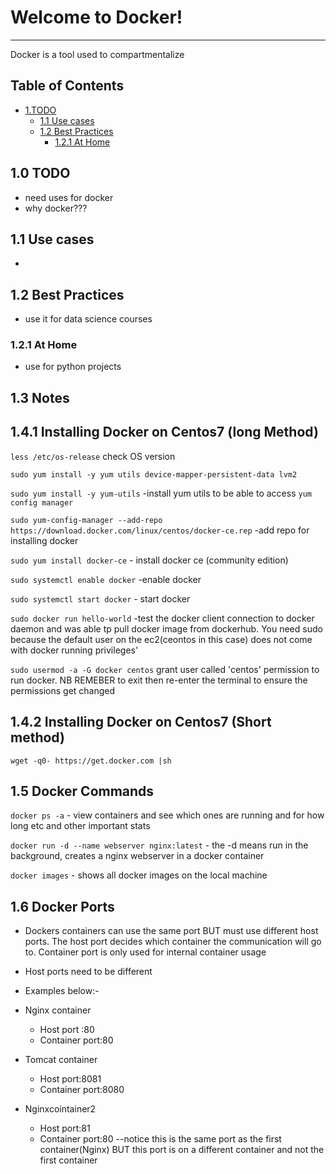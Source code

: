 # Welcome to Docker!
---
Docker is a tool used to compartmentalize
## Table of Contents
- [1.TODO](#1-todo)
    - [1.1 Use cases](#11-usecases)
    - [1.2 Best Practices](#12-best-practices)
        - [1.2.1 At Home](#121-at-home)


## 1.0 TODO
- need uses for docker
- why docker??? 

## 1.1 Use cases
-

## 1.2 Best Practices
- use it for data science courses
### 1.2.1 At Home
- use for python projects 

## 1.3 Notes 

## 1.4.1 Installing Docker on Centos7 (long Method)

`less /etc/os-release`  check OS version

`sudo yum install -y yum utils device-mapper-persistent-data lvm2`

`sudo yum install -y yum-utils`   -install yum utils to be able to access  `yum config manager`

`sudo yum-config-manager --add-repo https://download.docker.com/linux/centos/docker-ce.rep`   -add repo for installing docker

`sudo yum install docker-ce`  - install docker ce (community edition)

`sudo systemctl enable docker` -enable docker

`sudo systemctl start docker` - start docker

`sudo docker run hello-world` -test the docker client  connection to docker daemon and was able tp pull docker image from dockerhub. You need sudo because the default  user on the ec2(ceontos in this case) does not come with docker running privileges'

`sudo usermod -a -G docker centos`  grant user called 'centos' permission to run docker. NB REMEBER to exit then re-enter the terminal to ensure the permissions get changed

## 1.4.2 Installing Docker on Centos7 (Short method)

`wget -q0- https://get.docker.com |sh`



## 1.5 Docker Commands



`docker ps -a`  - view containers and see which ones are running and for how long etc and other important stats

`docker run -d --name webserver nginx:latest`   - the -d means run in the background, creates a nginx webserver in a docker container

`docker images`  - shows all docker images on the local machine

## 1.6 Docker Ports

- Dockers containers can use the same port BUT must use different host ports. The host port decides which container the communication will go to. Container port is only used for internal container usage

- Host ports need to be different
- Examples below:-
- Nginx container
  - Host port :80
  - Container port:80
- Tomcat container
  - Host port:8081
  - Container port:8080
- Nginxcointainer2
  - Host port:81
  - Container port:80   --notice this is the same port as the first container(Nginx) BUT this port is on a different container and not the first container
